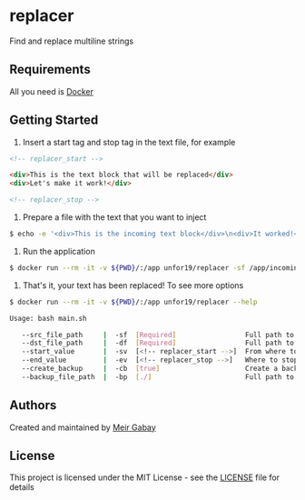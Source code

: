 # replacer

Find and replace multiline strings

## Requirements

All you need is [Docker](https://docs.docker.com/get-docker/)

## Getting Started

1. Insert a start tag and stop tag in the text file, for example

```html
<!-- replacer_start -->

<div>This is the text block that will be replaced</div>
<div>Let's make it work!</div>

<!-- replacer_stop -->
```

1. Prepare a file with the text that you want to inject

```bash
$ echo -e '<div>This is the incoming text block</div>\n<div>It worked!</div>' > incoming.txt
```

1. Run the application

```bash
$ docker run --rm -it -v ${PWD}/:/app unfor19/replacer -sf /app/incoming.txt -df /app/README.md
```

1. That's it, your text has been replaced! To see more options

<!-- replacer_start_help -->

```bash
$ docker run --rm -it -v ${PWD}/:/app unfor19/replacer --help

Usage: bash main.sh

   --src_file_path     |  -sf  [Required]                 Full path to source file
   --dst_file_path     |  -df  [Required]                 Full path to destination file
   --start_value       |  -sv  [<!-- replacer_start -->]  From where to start
   --end_value         |  -ev  [<!-- replacer_stop -->]   Where to stop
   --create_backup     |  -cb  [true]                     Create a backup file
   --backup_file_path  |  -bp  [./]                       Full path to backup file

```

<!-- replacer_stop_help -->

## Authors

Created and maintained by [Meir Gabay](https://github.com/unfor19)

## License

This project is licensed under the MIT License - see the [LICENSE](https://github.com/unfor19/replacer/blob/master/LICENSE) file for details
